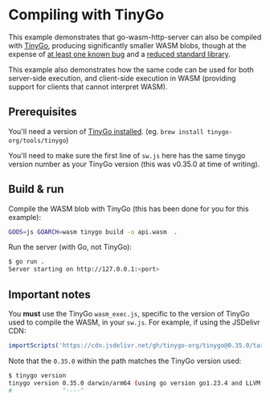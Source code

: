 # Compiling with TinyGo

This example demonstrates that go-wasm-http-server can also be compiled with [TinyGo](https://www.tinygo.org), producing significantly smaller WASM blobs, though at the expense of [at least one known bug](https://github.com/tinygo-org/tinygo/issues/1140) and a [reduced standard library](https://tinygo.org/docs/reference/lang-support/stdlib/).

This example also demonstrates how the same code can be used for both server-side execution, and client-side execution in WASM (providing support for clients that cannot interpret WASM).

## Prerequisites

You'll need a version of [TinyGo installed](https://tinygo.org/getting-started/install/).  (eg. `brew install tinygo-org/tools/tinygo`)

You'll need to make sure the first line of `sw.js` here has the same tinygo version number as your TinyGo version (this was v0.35.0 at time of writing).

## Build & run

Compile the WASM blob with TinyGo (this has been done for you for this example):

```bash
GOOS=js GOARCH=wasm tinygo build -o api.wasm  .
```

Run the server (with Go, not TinyGo):

```bash
$ go run .
Server starting on http://127.0.0.1:<port>
```

## Important notes

You **must** use the TinyGo `wasm_exec.js`, specific to the version of TinyGo used to compile the WASM, in your `sw.js`. For example, if using the JSDelivr CDN:

```js
importScripts('https://cdn.jsdelivr.net/gh/tinygo-org/tinygo@0.35.0/targets/wasm_exec.js')
```

Note that the `0.35.0` within the path matches the TinyGo version used:

```sh
$ tinygo version
tinygo version 0.35.0 darwin/arm64 (using go version go1.23.4 and LLVM version 18.1.2)
#              ^----^
```
